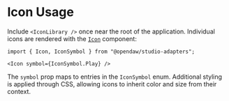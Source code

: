 # Icon Usage

Include `<IconLibrary />` once near the root of the application. Individual icons are rendered with the [`Icon`](../../../../app/studio/src/ui/components/Icon.tsx) component:

```tsx
import { Icon, IconSymbol } from "@opendaw/studio-adapters";

<Icon symbol={IconSymbol.Play} />
```

The `symbol` prop maps to entries in the `IconSymbol` enum. Additional styling is applied through CSS, allowing icons to inherit color and size from their context.
